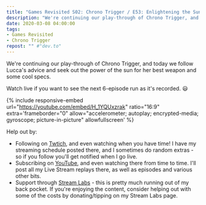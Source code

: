 ```yaml
---
title: "Games Revisited S02: Chrono Trigger / E53: Enlightening the Sun Stone"
description: "We're continuing our play-through of Chrono Trigger, and today we follow Lucca's advice and seek out the power of the sun for her best weapon and some cool specs."
date: 2020-03-08 04:00:00
tags:
- Games Revisited
- Chrono Trigger
repost: "" #"dev.to"
---
```


We're continuing our play-through of Chrono Trigger, and today we follow Lucca's advice and seek out the power of the sun for her best weapon and some cool specs.

Watch live if you want to see the next 6-episode run as it's recorded. :smiley:
<!--more-->

{% include responsive-embed url="https://youtube.com/embed/H_1YQUxzrak" ratio="16:9" extra='frameborder="0" allow="accelerometer; autoplay; encrypted-media; gyroscope; picture-in-picture" allowfullscreen' %}

Help out by:
 * Following on [Twtich](https://twitch.tv/AnonJr_Live), and even watching when you have time! I have my streaming schedule posted there, and I sometimes do random extras - so if you follow you'll get notified when I go live.
 * Subscribing on [YouTube](http://www.youtube.com/channel/UCXafqhKHbkSUIrq0LAuu0tw), and even watching there from time to time. I'll post all my Live Stream replays there, as well as episodes and various other bits.
 * Support through [Stream Labs](https://streamlabs.com/anonjr_live) - this is pretty much running out of my back pocket. If you're enjoying the content, consider helping out with some of the costs by donating/tipping on my Stream Labs page.